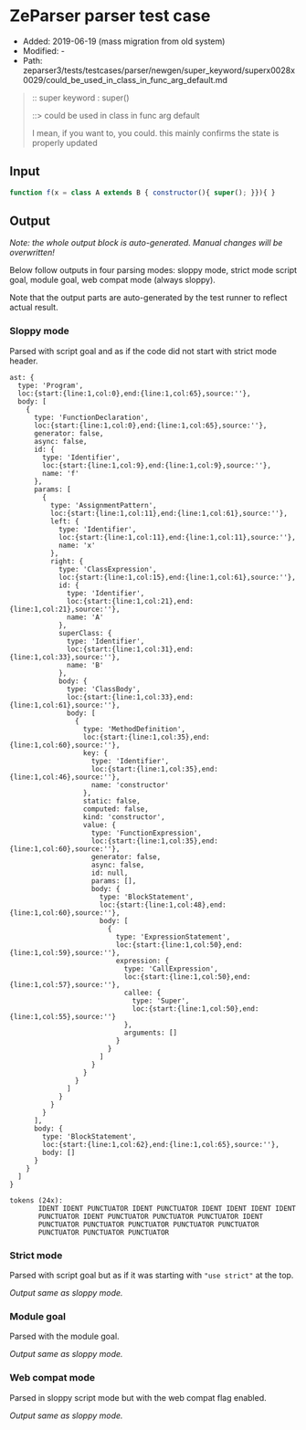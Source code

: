 # ZeParser parser test case

- Added: 2019-06-19 (mass migration from old system)
- Modified: -
- Path: zeparser3/tests/testcases/parser/newgen/super_keyword/superx0028x0029/could_be_used_in_class_in_func_arg_default.md

> :: super keyword : super()
>
> ::> could be used in class in func arg default
>
> I mean, if you want to, you could. this mainly confirms the state is properly updated

## Input

`````js
function f(x = class A extends B { constructor(){ super(); }}){ }
`````

## Output

_Note: the whole output block is auto-generated. Manual changes will be overwritten!_

Below follow outputs in four parsing modes: sloppy mode, strict mode script goal, module goal, web compat mode (always sloppy).

Note that the output parts are auto-generated by the test runner to reflect actual result.

### Sloppy mode

Parsed with script goal and as if the code did not start with strict mode header.

`````
ast: {
  type: 'Program',
  loc:{start:{line:1,col:0},end:{line:1,col:65},source:''},
  body: [
    {
      type: 'FunctionDeclaration',
      loc:{start:{line:1,col:0},end:{line:1,col:65},source:''},
      generator: false,
      async: false,
      id: {
        type: 'Identifier',
        loc:{start:{line:1,col:9},end:{line:1,col:9},source:''},
        name: 'f'
      },
      params: [
        {
          type: 'AssignmentPattern',
          loc:{start:{line:1,col:11},end:{line:1,col:61},source:''},
          left: {
            type: 'Identifier',
            loc:{start:{line:1,col:11},end:{line:1,col:11},source:''},
            name: 'x'
          },
          right: {
            type: 'ClassExpression',
            loc:{start:{line:1,col:15},end:{line:1,col:61},source:''},
            id: {
              type: 'Identifier',
              loc:{start:{line:1,col:21},end:{line:1,col:21},source:''},
              name: 'A'
            },
            superClass: {
              type: 'Identifier',
              loc:{start:{line:1,col:31},end:{line:1,col:33},source:''},
              name: 'B'
            },
            body: {
              type: 'ClassBody',
              loc:{start:{line:1,col:33},end:{line:1,col:61},source:''},
              body: [
                {
                  type: 'MethodDefinition',
                  loc:{start:{line:1,col:35},end:{line:1,col:60},source:''},
                  key: {
                    type: 'Identifier',
                    loc:{start:{line:1,col:35},end:{line:1,col:46},source:''},
                    name: 'constructor'
                  },
                  static: false,
                  computed: false,
                  kind: 'constructor',
                  value: {
                    type: 'FunctionExpression',
                    loc:{start:{line:1,col:35},end:{line:1,col:60},source:''},
                    generator: false,
                    async: false,
                    id: null,
                    params: [],
                    body: {
                      type: 'BlockStatement',
                      loc:{start:{line:1,col:48},end:{line:1,col:60},source:''},
                      body: [
                        {
                          type: 'ExpressionStatement',
                          loc:{start:{line:1,col:50},end:{line:1,col:59},source:''},
                          expression: {
                            type: 'CallExpression',
                            loc:{start:{line:1,col:50},end:{line:1,col:57},source:''},
                            callee: {
                              type: 'Super',
                              loc:{start:{line:1,col:50},end:{line:1,col:55},source:''}
                            },
                            arguments: []
                          }
                        }
                      ]
                    }
                  }
                }
              ]
            }
          }
        }
      ],
      body: {
        type: 'BlockStatement',
        loc:{start:{line:1,col:62},end:{line:1,col:65},source:''},
        body: []
      }
    }
  ]
}

tokens (24x):
       IDENT IDENT PUNCTUATOR IDENT PUNCTUATOR IDENT IDENT IDENT IDENT
       PUNCTUATOR IDENT PUNCTUATOR PUNCTUATOR PUNCTUATOR IDENT
       PUNCTUATOR PUNCTUATOR PUNCTUATOR PUNCTUATOR PUNCTUATOR
       PUNCTUATOR PUNCTUATOR PUNCTUATOR
`````

### Strict mode

Parsed with script goal but as if it was starting with `"use strict"` at the top.

_Output same as sloppy mode._

### Module goal

Parsed with the module goal.

_Output same as sloppy mode._

### Web compat mode

Parsed in sloppy script mode but with the web compat flag enabled.

_Output same as sloppy mode._
